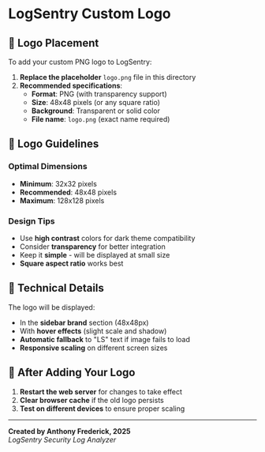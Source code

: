 # LogSentry Custom Logo

## 📁 Logo Placement

To add your custom PNG logo to LogSentry:

1. **Replace the placeholder** `logo.png` file in this directory
2. **Recommended specifications**:
   - **Format**: PNG (with transparency support)
   - **Size**: 48x48 pixels (or any square ratio)
   - **Background**: Transparent or solid color
   - **File name**: `logo.png` (exact name required)

## 🎨 Logo Guidelines

### **Optimal Dimensions**
- **Minimum**: 32x32 pixels
- **Recommended**: 48x48 pixels  
- **Maximum**: 128x128 pixels

### **Design Tips**
- Use **high contrast** colors for dark theme compatibility
- Consider **transparency** for better integration
- Keep it **simple** - will be displayed at small size
- **Square aspect ratio** works best

## 🔧 Technical Details

The logo will be displayed:
- In the **sidebar brand** section (48x48px)
- With **hover effects** (slight scale and shadow)
- **Automatic fallback** to "LS" text if image fails to load
- **Responsive scaling** on different screen sizes

## 🚀 After Adding Your Logo

1. **Restart the web server** for changes to take effect
2. **Clear browser cache** if the old logo persists
3. **Test on different devices** to ensure proper scaling

---

**Created by Anthony Frederick, 2025**  
*LogSentry Security Log Analyzer*